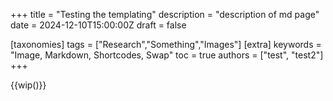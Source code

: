 +++
title = "Testing the templating"
description = "description of md page"
date = 2024-12-10T15:00:00Z
draft = false

[taxonomies]
tags = ["Research","Something","Images"]
[extra]
keywords = "Image, Markdown, Shortcodes, Swap"
toc = true
authors = ["test", "test2"]
+++

{{wip()}}
